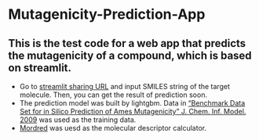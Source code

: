 # Mutagenicity-Prediction-App

## This is the test code for a web app that predicts the mutagenicity of a compound, which is based on streamlit.
- Go to [streamlit sharing URL](https://share.streamlit.io/yukisoya/mutagenicity-prediction-app/main/app.py) and input SMILES string of the target molecule. Then, you can get the result of prediction soon.
- The prediction model was built by lightgbm. Data in [“Benchmark Data Set for in Silico Prediction of Ames Mutagenicity” J. Chem. Inf. Model. 2009](https://pubs.acs.org/doi/10.1021/ci900161g) was used as the training data.
- [Mordred](https://github.com/mordred-descriptor/mordred) was uesd as the molecular descriptor calculator.